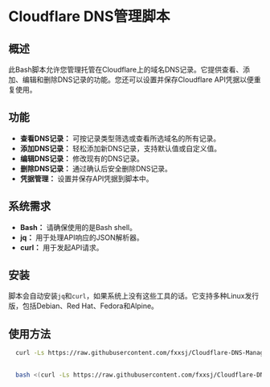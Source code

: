 # Cloudflare DNS管理脚本

## 概述
此Bash脚本允许您管理托管在Cloudflare上的域名DNS记录。它提供查看、添加、编辑和删除DNS记录的功能。您还可以设置并保存Cloudflare API凭据以便重复使用。

## 功能
- **查看DNS记录：** 可按记录类型筛选或查看所选域名的所有记录。
- **添加DNS记录：** 轻松添加新DNS记录，支持默认值或自定义值。
- **编辑DNS记录：** 修改现有的DNS记录。
- **删除DNS记录：** 通过确认后安全删除DNS记录。
- **凭据管理：** 设置并保存API凭据到脚本中。

## 系统需求
- **Bash：** 请确保使用的是Bash shell。
- **jq：** 用于处理API响应的JSON解析器。
- **curl：** 用于发起API请求。

## 安装
脚本会自动安装`jq`和`curl`，如果系统上没有这些工具的话。它支持多种Linux发行版，包括Debian、Red Hat、Fedora和Alpine。

## 使用方法

```bash
  curl -Ls https://raw.githubusercontent.com/fxxsj/Cloudflare-DNS-Management-Script/master/cf-dns.sh -o cf-dns.sh && chmod +x cf-dns.sh && ./cf-dns.sh
  
```

```bash
  bash <(curl -Ls https://raw.githubusercontent.com/fxxsj/Cloudflare-DNS-Management-Script/master/cf-dns.sh)

```
